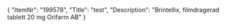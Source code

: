 {
  "ItemNr": "199578",
  "Title": "test",
  "Description": "Brintellix, filmdragerad tablett 20 mg Orifarm AB"
}
